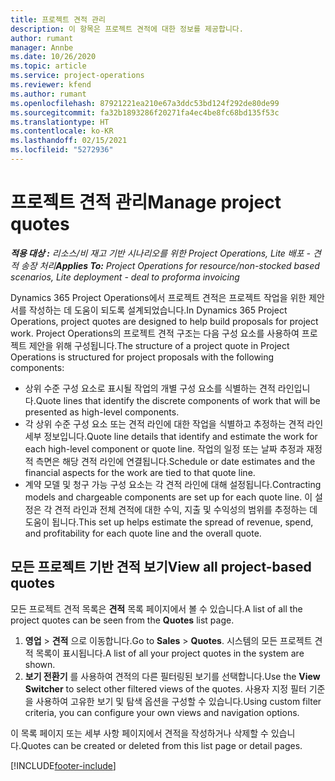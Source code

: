 ```yaml
---
title: 프로젝트 견적 관리
description: 이 항목은 프로젝트 견적에 대한 정보를 제공합니다.
author: rumant
manager: Annbe
ms.date: 10/26/2020
ms.topic: article
ms.service: project-operations
ms.reviewer: kfend
ms.author: rumant
ms.openlocfilehash: 87921221ea210e67a3ddc53bd124f292de80de99
ms.sourcegitcommit: fa32b1893286f20271fa4ec4be8fc68bd135f53c
ms.translationtype: HT
ms.contentlocale: ko-KR
ms.lasthandoff: 02/15/2021
ms.locfileid: "5272936"
---
```

# <a name="manage-project-quotes"></a><span data-ttu-id="4ed19-103">프로젝트 견적 관리</span><span class="sxs-lookup"><span data-stu-id="4ed19-103">Manage project quotes</span></span>

<span data-ttu-id="4ed19-104">_**적용 대상 :** 리소스/비 재고 기반 시나리오를 위한 Project Operations, Lite 배포 - 견적 송장 처리_</span><span class="sxs-lookup"><span data-stu-id="4ed19-104">_**Applies To:** Project Operations for resource/non-stocked based scenarios, Lite deployment - deal to proforma invoicing_</span></span>

<span data-ttu-id="4ed19-105">Dynamics 365 Project Operations에서 프로젝트 견적은 프로젝트 작업을 위한 제안서를 작성하는 데 도움이 되도록 설계되었습니다.</span><span class="sxs-lookup"><span data-stu-id="4ed19-105">In Dynamics 365 Project Operations, project quotes are designed to help build proposals for project work.</span></span> <span data-ttu-id="4ed19-106">Project Operations의 프로젝트 견적 구조는 다음 구성 요소를 사용하여 프로젝트 제안을 위해 구성됩니다.</span><span class="sxs-lookup"><span data-stu-id="4ed19-106">The structure of a project quote in Project Operations is structured for project proposals with the following components:</span></span>

  - <span data-ttu-id="4ed19-107">상위 수준 구성 요소로 표시될 작업의 개별 구성 요소를 식별하는 견적 라인입니다.</span><span class="sxs-lookup"><span data-stu-id="4ed19-107">Quote lines that identify the discrete components of work that will be presented as high-level components.</span></span>
  - <span data-ttu-id="4ed19-108">각 상위 수준 구성 요소 또는 견적 라인에 대한 작업을 식별하고 추정하는 견적 라인 세부 정보입니다.</span><span class="sxs-lookup"><span data-stu-id="4ed19-108">Quote line details that identify and estimate the work for each high-level component or quote line.</span></span> <span data-ttu-id="4ed19-109">작업의 일정 또는 날짜 추정과 재정적 측면은 해당 견적 라인에 연결됩니다.</span><span class="sxs-lookup"><span data-stu-id="4ed19-109">Schedule or date estimates and the financial aspects for the work are tied to that quote line.</span></span>
  - <span data-ttu-id="4ed19-110">계약 모델 및 청구 가능 구성 요소는 각 견적 라인에 대해 설정됩니다.</span><span class="sxs-lookup"><span data-stu-id="4ed19-110">Contracting models and chargeable components are set up for each quote line.</span></span> <span data-ttu-id="4ed19-111">이 설정은 각 견적 라인과 전체 견적에 대한 수익, 지출 및 수익성의 범위를 추정하는 데 도움이 됩니다.</span><span class="sxs-lookup"><span data-stu-id="4ed19-111">This set up helps estimate the spread of revenue, spend, and profitability for each quote line and the overall quote.</span></span>

## <a name="view-all-project-based-quotes"></a><span data-ttu-id="4ed19-112">모든 프로젝트 기반 견적 보기</span><span class="sxs-lookup"><span data-stu-id="4ed19-112">View all project-based quotes</span></span>

<span data-ttu-id="4ed19-113">모든 프로젝트 견적 목록은 **견적** 목록 페이지에서 볼 수 있습니다.</span><span class="sxs-lookup"><span data-stu-id="4ed19-113">A list of all the project quotes can be seen from the **Quotes** list page.</span></span> 

1. <span data-ttu-id="4ed19-114">**영업** > **견적** 으로 이동합니다.</span><span class="sxs-lookup"><span data-stu-id="4ed19-114">Go to **Sales** > **Quotes**.</span></span> <span data-ttu-id="4ed19-115">시스템의 모든 프로젝트 견적 목록이 표시됩니다.</span><span class="sxs-lookup"><span data-stu-id="4ed19-115">A list of all your project quotes in the system are shown.</span></span> 
2. <span data-ttu-id="4ed19-116">**보기 전환기** 를 사용하여 견적의 다른 필터링된 보기를 선택합니다.</span><span class="sxs-lookup"><span data-stu-id="4ed19-116">Use the **View Switcher** to select other filtered views of the quotes.</span></span> <span data-ttu-id="4ed19-117">사용자 지정 필터 기준을 사용하여 고유한 보기 및 탐색 옵션을 구성할 수 있습니다.</span><span class="sxs-lookup"><span data-stu-id="4ed19-117">Using custom filter criteria, you can configure your own views and navigation options.</span></span>

<span data-ttu-id="4ed19-118">이 목록 페이지 또는 세부 사항 페이지에서 견적을 작성하거나 삭제할 수 있습니다.</span><span class="sxs-lookup"><span data-stu-id="4ed19-118">Quotes can be created or deleted from this list page or detail pages.</span></span>


[!INCLUDE[footer-include](../../includes/footer-banner.md)]